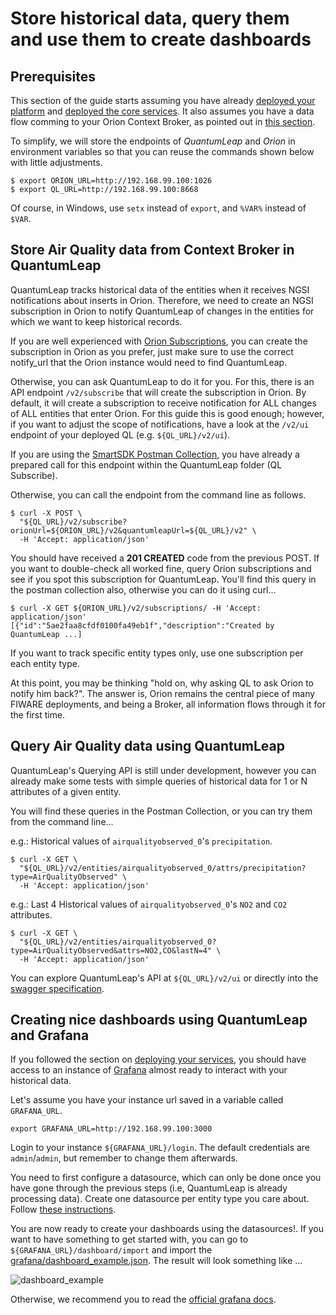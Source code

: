 # Store historical data, query them and use them to create dashboards

## Prerequisites

This section of the guide starts assuming you have already
[deployed your platform](../platform/swarmcluster/)
and [deployed the core services](../platform/deployservices/). It also
assumes you have a data flow comming to your Orion Context Broker, as pointed
out in [this section](contextbroker/).

To simplify, we will store the endpoints of *QuantumLeap* and *Orion* in
environment variables so that you can reuse the commands shown below with little
adjustments.

```
$ export ORION_URL=http://192.168.99.100:1026
$ export QL_URL=http://192.168.99.100:8668
```

Of course, in Windows, use `setx` instead of `export`, and `%VAR%` instead of
`$VAR`.

## Store Air Quality data from Context Broker in QuantumLeap

QuantumLeap tracks historical data of the entities when it receives NGSI
notifications about inserts in Orion. Therefore, we need to create an NGSI
subscription in Orion to notify QuantumLeap of changes in the entities for which
we want to keep historical records.

If you are well experienced with [Orion Subscriptions](http://fiware-orion.readthedocs.io/en/latest/user/walkthrough_apiv2/index.html#subscriptions),
you can create the subscription in Orion as you prefer, just make sure to use
the correct notify_url that the Orion instance would need to find QuantumLeap.

Otherwise, you can ask QuantumLeap to do it for you. For this, there is an API
endpoint `/v2/subscribe` that will create the subscription in Orion. By default,
it will create a subscription to receive notification for ALL changes of ALL
entities that enter Orion. For this guide this is good enough; however, if you
want to adjust the scope of notifications, have a look at the `/v2/ui` endpoint
of your deployed QL (e.g. `${QL_URL}/v2/ui`).

If you are using the [SmartSDK Postman Collection](https://github.com/smartsdk/smartsdk-recipes/blob/master/recipes/tools/postman_collection.json),
you have already a prepared call for this endpoint within the QuantumLeap folder
(QL Subscribe).

Otherwise, you can call the endpoint from the command line as follows.

```
$ curl -X POST \
  "${QL_URL}/v2/subscribe?orionUrl=${ORION_URL}/v2&quantumleapUrl=${QL_URL}/v2" \
  -H 'Accept: application/json'
```

You should have received a **201 CREATED** code from the previous POST.
If you want to double-check all worked fine, query Orion subscriptions and see
if you spot this subscription for QuantumLeap. You'll find this query in the
postman collection also, otherwise you can do it using curl...

```
$ curl -X GET ${ORION_URL}/v2/subscriptions/ -H 'Accept: application/json'
[{"id":"5ae2faa8cfdf0100fa49eb1f","description":"Created by QuantumLeap ...]
```

If you want to track specific entity types only, use one subscription per each
entity type.

At this point, you may be thinking "hold on, why asking QL to ask Orion to
notify him back?". The answer is, Orion remains the central piece of many FIWARE
deployments, and being a Broker, all information flows through it for the first
time.

## Query Air Quality data using QuantumLeap

QuantumLeap's Querying API is still under development, however you can already
make some tests with simple queries of historical data for 1 or N attributes of
a given entity.

You will find these queries in the Postman Collection, or you can try them from
the command line...

e.g.: Historical values of `airqualityobserved_0`'s `precipitation`.

```
$ curl -X GET \
  "${QL_URL}/v2/entities/airqualityobserved_0/attrs/precipitation?type=AirQualityObserved" \
  -H 'Accept: application/json'
```

e.g.: Last 4 Historical values of `airqualityobserved_0`'s `NO2` and `CO2`
attributes.

```
$ curl -X GET \
  "${QL_URL}/v2/entities/airqualityobserved_0?type=AirQualityObserved&attrs=NO2,CO&lastN=4" \
  -H 'Accept: application/json'
```

You can explore QuantumLeap's API at `${QL_URL}/v2/ui` or directly into the
[swagger specification](https://app.swaggerhub.com/apis/smartsdk/ngsi-tsdb/0.1).

## Creating nice dashboards using QuantumLeap and Grafana

If you followed the section on [deploying your services](../platform/deployservices/),
you should have access to an instance of [Grafana](https://grafana.com/) almost
ready to interact with your historical data.

Let's assume you have your instance url saved in a variable called `GRAFANA_URL`.

```
export GRAFANA_URL=http://192.168.99.100:3000
```

Login to your instance `${GRAFANA_URL}/login`. The default
credentials are `admin`/`admin`, but remember to change them afterwards.

You need to first configure a datasource, which can only be done once you have
gone through the previous steps (i.e, QuantumLeap is already processing data).
Create one datasource per entity type you care about. Follow [these instructions](https://quantumleap.readthedocs.io/en/latest/admin/grafana/).

You are now ready to create your dashboards using the datasources!. If you want
to have something to get started with, you can go to
`${GRAFANA_URL}/dashboard/import` and import the [grafana/dashboard_example.json](https://github.com/smartsdk/guided-tour/blob/master/docs/services/grafana/dashboard_example.json).
The result will look something like ...

![dashboard_example](grafana/dashboard_example.png "Dashboard Example")

Otherwise, we recommend you to read the
[official grafana docs](http://docs.grafana.org/guides/getting_started/).
